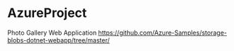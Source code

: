 # AzureProject
Photo Gallery Web Application
https://github.com/Azure-Samples/storage-blobs-dotnet-webapp/tree/master/
